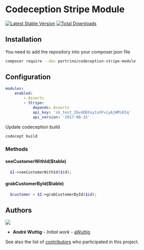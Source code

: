 # Codeception Stripe Module

[![Latest Stable Version](https://poser.pugx.org/portrino/codeception-stripe-module/v/stable)](https://packagist.org/packages/portrino/codeception-stripe-module)
[![Total Downloads](https://poser.pugx.org/portrino/codeception-stripe-module/downloads)](https://packagist.org/packages/portrino/codeception-stripe-module)

## Installation

You need to add the repository into your composer.json file

```bash
composer require --dev portrino/codeception-stripe-module
```

## Configuration

```yml
modules:
    enabled:
        - Asserts
        - Stripe:
            depends: Asserts
            api_key: 'sk_test_IGvdODXxy1xXFviyAjWMiK5q'
            api_version: '2017-08-15'
 ```  
 
Update codeception build
   
```bash
codecept build
```

### Methods

#### seeCustomerWithId($table)

```php
  $I->seeCustomerWithId($id);
```

#### grabCustomerById($table)

```php
  $customer = $I->grabCustomerById($id);
```

## Authors

![](https://avatars0.githubusercontent.com/u/726519?s=40&v=4)

* **André Wuttig** - *Initial work* - [aWuttig](https://github.com/aWuttig)

See also the list of [contributors](https://github.com/portrino/codeception-stripe-module/graphs/contributors) who participated in this project.
